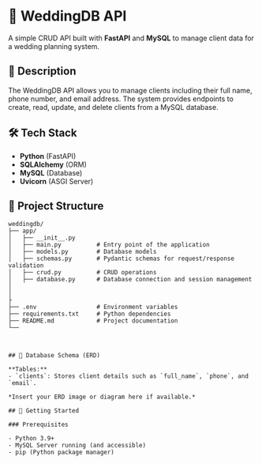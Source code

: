 # 🥂 WeddingDB API

A simple CRUD API built with **FastAPI** and **MySQL** to manage client data for a wedding planning system.

## 📘 Description

The WeddingDB API allows you to manage clients including their full name, phone number, and email address. The system provides endpoints to create, read, update, and delete clients from a MySQL database.

## 🛠️ Tech Stack

- **Python** (FastAPI)
- **SQLAlchemy** (ORM)
- **MySQL** (Database)
- **Uvicorn** (ASGI Server)

## 📂 Project Structure

```
weddingdb/
├── app/
│   ├── __init__.py
│   ├── main.py          # Entry point of the application
│   ├── models.py        # Database models
│   ├── schemas.py       # Pydantic schemas for request/response validation
│   ├── crud.py          # CRUD operations
│   ├── database.py      # Database connection and session management
│   
│       
├
├── .env                 # Environment variables
├── requirements.txt     # Python dependencies
├── README.md            # Project documentation
└── 



## 💾 Database Schema (ERD)

**Tables:**
- `clients`: Stores client details such as `full_name`, `phone`, and `email`.

*Insert your ERD image or diagram here if available.*

## 🚀 Getting Started

### Prerequisites

- Python 3.9+
- MySQL Server running (and accessible)
- pip (Python package manager)


